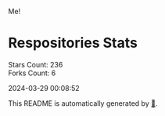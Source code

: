 Me!

# Respositories Stats
Stars Count: 236  
Forks Count: 6

2024-03-29 00:08:52  

This README is automatically generated by [🐰](https://github.com/rnitta/rnitta).
